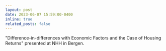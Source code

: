 ```yaml
---
layout: post
date: 2023-06-07 15:59:00-0400
inline: true
related_posts: false
---
```



"Difference-in-differences with Economic Factors and the Case of Housing Returns" presented at NHH in Bergen.
